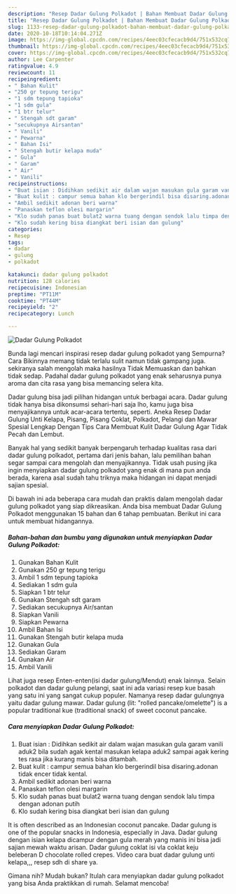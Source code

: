 ```yaml
---
description: "Resep Dadar Gulung Polkadot | Bahan Membuat Dadar Gulung Polkadot Yang Sempurna"
title: "Resep Dadar Gulung Polkadot | Bahan Membuat Dadar Gulung Polkadot Yang Sempurna"
slug: 1133-resep-dadar-gulung-polkadot-bahan-membuat-dadar-gulung-polkadot-yang-sempurna
date: 2020-10-18T10:14:04.271Z
image: https://img-global.cpcdn.com/recipes/4eec03cfecacb9d4/751x532cq70/dadar-gulung-polkadot-foto-resep-utama.jpg
thumbnail: https://img-global.cpcdn.com/recipes/4eec03cfecacb9d4/751x532cq70/dadar-gulung-polkadot-foto-resep-utama.jpg
cover: https://img-global.cpcdn.com/recipes/4eec03cfecacb9d4/751x532cq70/dadar-gulung-polkadot-foto-resep-utama.jpg
author: Lee Carpenter
ratingvalue: 4.9
reviewcount: 11
recipeingredient:
- " Bahan Kulit"
- "250 gr tepung terigu"
- "1 sdm tepung tapioka"
- "1 sdm gula"
- "1 btr telur"
- " Stengah sdt garam"
- "secukupnya Airsantan"
- " Vanili"
- " Pewarna"
- " Bahan Isi"
- " Stengah butir kelapa muda"
- " Gula"
- " Garam"
- " Air"
- " Vanili"
recipeinstructions:
- "Buat isian : Didihkan sedikit air dalam wajan masukan gula garam vanili aduk2 bila sudah agak kental masukan kelapa aduk2 sampai agak kering tes rasa jika kurang manis bisa ditambah."
- "Buat kulit : campur semua bahan klo bergerindil bisa disaring.adonan tidak encer tidak kental."
- "Ambil sedikit adonan beri warna"
- "Panaskan teflon olesi margarin"
- "Klo sudah panas buat bulat2 warna tuang dengan sendok lalu timpa dengan adonan putih"
- "Klo sudah kering bisa diangkat beri isian dan gulung"
categories:
- Resep
tags:
- dadar
- gulung
- polkadot

katakunci: dadar gulung polkadot 
nutrition: 128 calories
recipecuisine: Indonesian
preptime: "PT11M"
cooktime: "PT44M"
recipeyield: "2"
recipecategory: Lunch

---
```



![Dadar Gulung Polkadot](https://img-global.cpcdn.com/recipes/4eec03cfecacb9d4/751x532cq70/dadar-gulung-polkadot-foto-resep-utama.jpg)

Bunda lagi mencari inspirasi resep dadar gulung polkadot yang Sempurna? Cara Bikinnya memang tidak terlalu sulit namun tidak gampang juga. sekiranya salah mengolah maka hasilnya Tidak Memuaskan dan bahkan tidak sedap. Padahal dadar gulung polkadot yang enak seharusnya punya aroma dan cita rasa yang bisa memancing selera kita.

Dadar gulung bisa jadi pilihan hidangan untuk berbagai acara. Dadar gulung tidak hanya bisa dikonsumsi sehari-hari saja lho, kamu juga bisa menyajikannya untuk acar-acara tertentu, seperti. Aneka Resep Dadar Gulung Unti Kelapa, Pisang, Pisang Coklat, Polkadot, Pelangi dan Mawar Spesial Lengkap Dengan Tips Cara Membuat Kulit Dadar Gulung Agar Tidak Pecah dan Lembut.

Banyak hal yang sedikit banyak berpengaruh terhadap kualitas rasa dari dadar gulung polkadot, pertama dari jenis bahan, lalu pemilihan bahan segar sampai cara mengolah dan menyajikannya. Tidak usah pusing jika ingin menyiapkan dadar gulung polkadot yang enak di mana pun anda berada, karena asal sudah tahu triknya maka hidangan ini dapat menjadi sajian spesial.


Di bawah ini ada beberapa cara mudah dan praktis dalam mengolah dadar gulung polkadot yang siap dikreasikan. Anda bisa membuat Dadar Gulung Polkadot menggunakan 15 bahan dan 6 tahap pembuatan. Berikut ini cara untuk membuat hidangannya.

<!--inarticleads1-->

##### Bahan-bahan dan bumbu yang digunakan untuk menyiapkan Dadar Gulung Polkadot:

1. Gunakan  Bahan Kulit
1. Gunakan 250 gr tepung terigu
1. Ambil 1 sdm tepung tapioka
1. Sediakan 1 sdm gula
1. Siapkan 1 btr telur
1. Gunakan  Stengah sdt garam
1. Sediakan secukupnya Air/santan
1. Siapkan  Vanili
1. Siapkan  Pewarna
1. Ambil  Bahan Isi
1. Gunakan  Stengah butir kelapa muda
1. Gunakan  Gula
1. Sediakan  Garam
1. Gunakan  Air
1. Ambil  Vanili


Lihat juga resep Enten-enten(isi dadar gulung/Mendut) enak lainnya. Selain polkadot dan dadar gulung pelangi, saat ini ada variasi resep kue basah yang satu ini yang sangat cukup populer. Namanya resep dadar gulungnya yaitu dadar gulung mawar. Dadar gulung (lit: &#34;rolled pancake/omelette&#34;) is a popular traditional kue (traditional snack) of sweet coconut pancake. 

<!--inarticleads2-->

##### Cara menyiapkan Dadar Gulung Polkadot:

1. Buat isian : Didihkan sedikit air dalam wajan masukan gula garam vanili aduk2 bila sudah agak kental masukan kelapa aduk2 sampai agak kering tes rasa jika kurang manis bisa ditambah.
1. Buat kulit : campur semua bahan klo bergerindil bisa disaring.adonan tidak encer tidak kental.
1. Ambil sedikit adonan beri warna
1. Panaskan teflon olesi margarin
1. Klo sudah panas buat bulat2 warna tuang dengan sendok lalu timpa dengan adonan putih
1. Klo sudah kering bisa diangkat beri isian dan gulung


It is often described as an Indonesian coconut pancake. Dadar gulung is one of the popular snacks in Indonesia, especially in Java. Dadar gulung dengan isian kelapa dicampur dengan gula merah yang manis ini bisa jadi sajian mewah waktu arisan. Dadar gulung coklat isi vla coklat keju beleberan D chocolate rolled crepes. Video cara buat dadar gulung unti kelapa,,, resep sdh di share ya. 

Gimana nih? Mudah bukan? Itulah cara menyiapkan dadar gulung polkadot yang bisa Anda praktikkan di rumah. Selamat mencoba!
